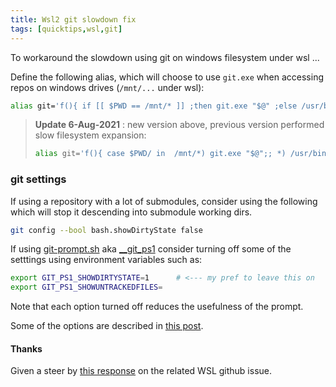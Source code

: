 ```yaml
---
title: Wsl2 git slowdown fix
tags: [quicktips,wsl,git]
---
```

To workaround the slowdown using git on windows filesystem under wsl ...

<!--more-->

Define the following alias, which will choose to use `git.exe` when accessing
repos on windows drives (`/mnt/...` under wsl):

```bash
alias git='f(){ if [[ $PWD == /mnt/* ]] ;then git.exe "$@" ;else /usr/bin/git "$@" ;fi }; f'
```
> **Update 6-Aug-2021** : 
> new version above, previous version performed slow filesystem expansion:
>
> ```bash
> alias git='f(){ case $PWD/ in  /mnt/*) git.exe "$@";; *) /usr/bin/git "$@";; esac }; f'
> ```
### git settings

If using a repository with a lot of submodules, consider using the following
which will stop it descending into submodule working dirs.

```bash
git config --bool bash.showDirtyState false
```

If using [git-prompt.sh](https://github.com/git/git/blob/master/contrib/completion/git-prompt.sh)
 aka [__git_ps1](https://github.com/git/git/blob/master/contrib/completion/git-prompt.sh)
consider turning off some of the setttings using environment variables such as:
```bash
export GIT_PS1_SHOWDIRTYSTATE=1      # <--- my pref to leave this on
export GIT_PS1_SHOWUNTRACKEDFILES=
```

Note that each option turned off reduces the usefulness of the prompt.  

Some of the options are described in [this post](https://mjswensen.com/blog/git-status-prompt-options/).

#### Thanks

Given a steer by [this response](https://github.com/microsoft/WSL/issues/4401#issuecomment-670080585)
on the related WSL github issue.
